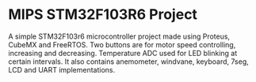 # MIPS STM32F103R6 Project 
A simple STM32F103r6 microcontroller project made using Proteus, CubeMX and FreeRTOS. Two buttons are for motor speed controlling, increasing and decreasing. Temperature ADC used for LED blinking at certain intervals. It also contains anemometer, windvane, keyboard, 7seg, LCD and UART implementations.
